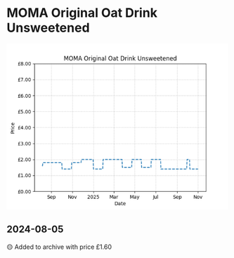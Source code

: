 # MOMA Original Oat Drink Unsweetened
![](charts/product-511957011.png)
## 2024-08-05
🟡 Added to archive with price £1.60